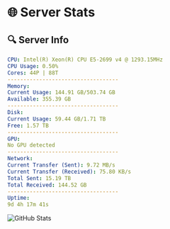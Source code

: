 # 🌐 Server Stats
## 🔍 Server Info
```yaml
CPU: Intel(R) Xeon(R) CPU E5-2699 v4 @ 1293.15MHz
CPU Usage: 0.50%
Cores: 44P | 88T
-----------------------------------
Memory:
Current Usage: 144.91 GB/503.74 GB
Available: 355.39 GB
-----------------------------------
Disk:
Current Usage: 59.44 GB/1.71 TB
Free: 1.57 TB
-----------------------------------
GPU:
No GPU detected
-----------------------------------
Network:
Current Transfer (Sent): 9.72 MB/s
Current Transfer (Received): 75.80 KB/s
Total Sent: 15.19 TB
Total Received: 144.52 GB
-----------------------------------
Uptime:
9d 4h 17m 41s
```
![GitHub Stats](https://img.shields.io/badge/Updated-2025-03-17_01:40:30-blue)